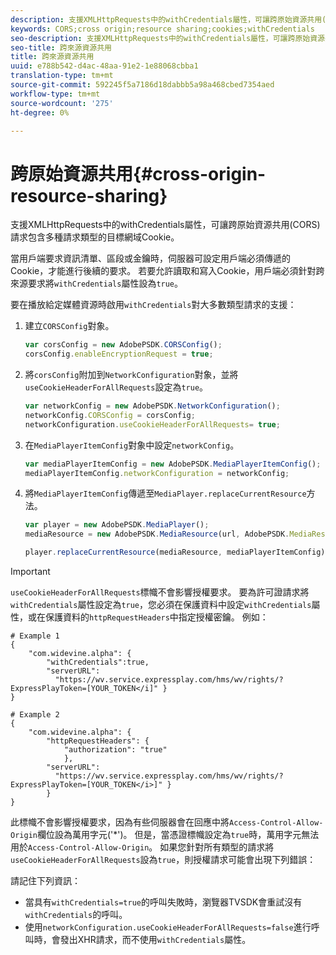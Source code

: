 ```yaml
---
description: 支援XMLHttpRequests中的withCredentials屬性，可讓跨原始資源共用(CORS)請求包含多種請求類型的目標網域Cookie。
keywords: CORS;cross origin;resource sharing;cookies;withCredentials
seo-description: 支援XMLHttpRequests中的withCredentials屬性，可讓跨原始資源共用(CORS)請求包含多種請求類型的目標網域Cookie。
seo-title: 跨來源資源共用
title: 跨來源資源共用
uuid: e788b542-d4ac-48aa-91e2-1e88068cbba1
translation-type: tm+mt
source-git-commit: 592245f5a7186d18dabbb5a98a468cbed7354aed
workflow-type: tm+mt
source-wordcount: '275'
ht-degree: 0%

---
```



# 跨原始資源共用{#cross-origin-resource-sharing}

支援XMLHttpRequests中的withCredentials屬性，可讓跨原始資源共用(CORS)請求包含多種請求類型的目標網域Cookie。

當用戶端要求資訊清單、區段或金鑰時，伺服器可設定用戶端必須傳遞的Cookie，才能進行後續的要求。 若要允許讀取和寫入Cookie，用戶端必須針對跨來源要求將`withCredentials`屬性設為`true`。

要在播放給定媒體資源時啟用`withCredentials`對大多數類型請求的支援：

1. 建立`CORSConfig`對象。

   ```js
   var corsConfig = new AdobePSDK.CORSConfig();  
   corsConfig.enableEncryptionRequest = true; 
   ```

1. 將`corsConfig`附加到`NetworkConfiguration`對象，並將`useCookieHeaderForAllRequests`設定為`true`。

   ```js
   var networkConfig = new AdobePSDK.NetworkConfiguration();  
   networkConfig.CORSConfig = corsConfig; 
   networkConfiguration.useCookieHeaderForAllRequests= true;
   ```

1. 在`MediaPlayerItemConfig`對象中設定`networkConfig`。

   ```js
   var mediaPlayerItemConfig = new AdobePSDK.MediaPlayerItemConfig();  
   mediaPlayerItemConfig.networkConfiguration = networkConfig; 
   ```

1. 將`MediaPlayerItemConfig`傳遞至`MediaPlayer.replaceCurrentResource`方法。

   ```js
   var player = new AdobePSDK.MediaPlayer(); 
   mediaResource = new AdobePSDK.MediaResource(url, AdobePSDK.MediaResourceType.HLS);  
   
   player.replaceCurrentResource(mediaResource, mediaPlayerItemConfig);  
   ```

>[!IMPORTANT]
>
>`useCookieHeaderForAllRequests`標幟不會影響授權要求。 要為許可證請求將`withCredentials`屬性設定為`true`，您必須在保護資料中設定`withCredentials`屬性，或在保護資料的`httpRequestHeaders`中指定授權密鑰。 例如：

```
# Example 1 
{ 
    "com.widevine.alpha": {  
        "withCredentials":true,  
        "serverURL":  
          "https://wv.service.expressplay.com/hms/wv/rights/?ExpressPlayToken=[YOUR_TOKEN</i]" } 
} 
 
# Example 2 
{ 
    "com.widevine.alpha": { 
        "httpRequestHeaders": {  
            "authorization": "true"  
            }, 
        "serverURL":  
          "https://wv.service.expressplay.com/hms/wv/rights/?ExpressPlayToken=[YOUR_TOKEN</i>]" }
        } 
}
```

此標幟不會影響授權要求，因為有些伺服器會在回應中將`Access-Control-Allow-Origin`欄位設為萬用字元(&#39;*&#39;)。 但是，當憑證標幟設定為`true`時，萬用字元無法用於`Access-Control-Allow-Origin`。 如果您針對所有類型的請求將`useCookieHeaderForAllRequests`設為`true`，則授權請求可能會出現下列錯誤：

請記住下列資訊：

* 當具有`withCredentials=true`的呼叫失敗時，瀏覽器TVSDK會重試沒有`withCredentials`的呼叫。
* 使用`networkConfiguration.useCookieHeaderForAllRequests=false`進行呼叫時，會發出XHR請求，而不使用`withCredentials`屬性。
